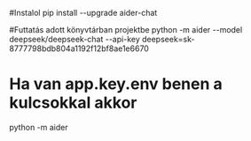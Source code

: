 #Instalol
pip install --upgrade aider-chat

#Futtatás adott könyvtárban projektbe
python -m aider --model deepseek/deepseek-chat --api-key deepseek=sk-8777798bdb804a1192f12bf8ae1e6670

# Ha van app.key.env benen a kulcsokkal akkor
python -m aider 